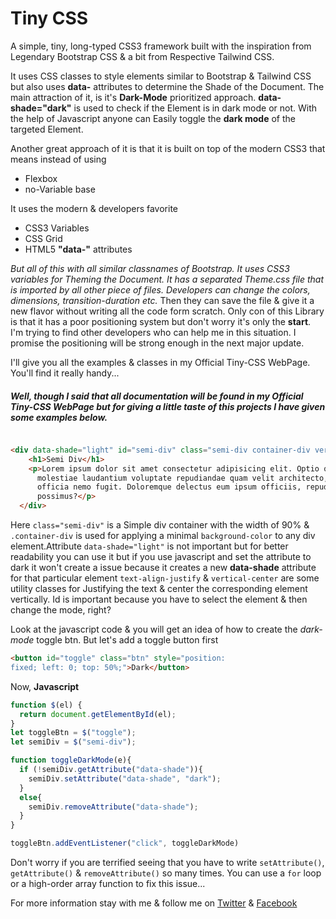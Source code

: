 # Tiny CSS

A simple, tiny, long-typed CSS3 framework built with the inspiration from Legendary Bootstrap CSS & a bit from Respective Tailwind CSS.

It uses CSS classes to style elements similar to Bootstrap & Tailwind CSS but also uses __data-__ attributes to determine the Shade of the Document. The main attraction of it, is it's __Dark-Mode__ prioritized approach. __data-shade="dark"__ is used to check if the Element is in dark mode or not. With the help of Javascript anyone can Easily toggle the **dark mode** of the targeted Element.

Another great approach of it is that it is built on top of the modern CSS3 that means instead of using 

* Flexbox
* no-Variable base

It uses the modern & developers favorite

* CSS3 Variables
* CSS Grid
* HTML5 __"data-"__ attributes


_But all of this with all similar classnames of Bootstrap. It uses CSS3 variables for Theming the Document. It has a separated Theme.css file that is imported by all other piece of files. Developers can change the colors, dimensions, transition-duration etc._ Then they can save the file & give it a new flavor without writing all the code form scratch. Only con of this Library is that it has a poor positioning system but don't worry it's only the __start__.  I'm trying to find other developers who can help me  in this situation. I promise the positioning will be strong enough in the next major update. 


I'll give you all the examples & classes in my Official Tiny-CSS WebPage. You'll find it really handy... 


##### Well, though I said that all documentation will be found in my Official Tiny-CSS WebPage but for giving a little taste of this projects I have given some examples below.

```html

<div data-shade="light" id="semi-div" class="semi-div container-div vertical-center text-align-justify">
    <h1>Semi Div</h1>
    <p>Lorem ipsum dolor sit amet consectetur adipisicing elit. Optio qui facere eveniet, eligendi explicabo similique
      molestiae laudantium voluptate repudiandae quam velit architecto, nulla eos quae expedita totam aspernatur quia
      officia nemo fugit. Doloremque delectus eum ipsum officiis, repudiandae
      possimus?</p>
  </div>
```

Here `class="semi-div"` is a Simple div container with the width of 90% & `.container-div` is used for applying a minimal `background-color` to any div element.Attribute `data-shade="light"` is not important but for better readability you can use it but if you use javascript and set the attribute to dark it won't create a issue because it creates a new __data-shade__ attribute for that particular element `text-align-justify` & `vertical-center` are some utility classes for Justifying the text & center the corresponding element  vertically. Id is important because you have to select the element & then change the mode, right?

Look at the javascript code & you will get an idea of how to create the _dark-mode_ toggle btn. But  let's add a toggle button first

```html
<button id="toggle" class="btn" style="position: 
fixed; left: 0; top: 50%;">Dark</button>
```
Now, __Javascript__

```javascript
function $(el) {
  return document.getElementById(el);
}
let toggleBtn = $("toggle");
let semiDiv = $("semi-div");

function toggleDarkMode(e){
  if (!semiDiv.getAttribute("data-shade")){
    semiDiv.setAttribute("data-shade", "dark");
  }
  else{
    semiDiv.removeAttribute("data-shade");
  }
}

toggleBtn.addEventListener("click", toggleDarkMode)
```


Don't worry if you are terrified seeing that you have to write `setAttribute()`, `getAttribute()` & `removeAttribute()` so many times. You can use a `for` loop or a high-order array function to fix this issue...

For more information stay with me & follow me on <a href="https://twitter.com/@krtirtho" target="_blank">Twitter</a> & <a href="https://facebook.com/krtirtho" target="_blank">Facebook</a>